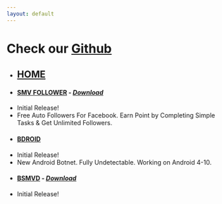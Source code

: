 ```yaml
---
layout: default
---
```


# Check our [Github](https://github.com/BotolMehedi)
- ## [HOME](/)
- #### [SMV FOLLOWER](https://play.google.com/store/apps/details?id=com.babaslab.smvfollower) - [_Download_](https://babaslab.github.io/downloads)

*   Initial Release!
*   Free Auto Followers For Facebook. Earn Point by Completing Simple Tasks & Get Unlimited Followers.


- #### [BDROID](https://github.com/botolmehedi/bdroid)

*   Initial Release!
*   New Android Botnet. Fully Undetectable. Working on Android 4-10.


- #### [BSMVD](https://play.google.com/store/apps/details?id=com.babaslab.allinonestatussaver) - [_Download_](https://babaslab.github.io/downloads)

*   Initial Release!
